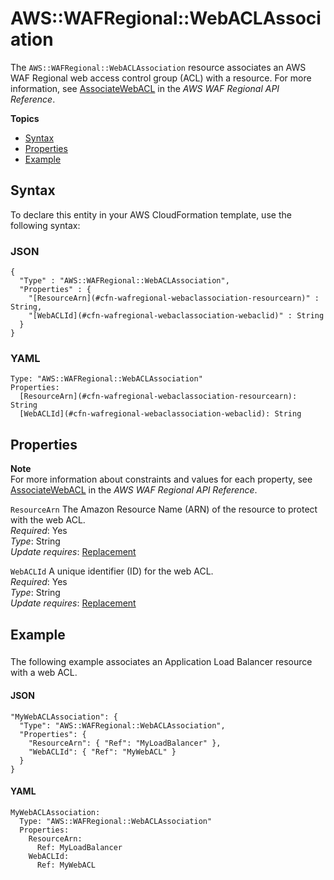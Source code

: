 # AWS::WAFRegional::WebACLAssociation<a name="aws-resource-wafregional-webaclassociation"></a>

The `AWS::WAFRegional::WebACLAssociation` resource associates an AWS WAF Regional web access control group \(ACL\) with a resource\. For more information, see [AssociateWebACL](https://docs.aws.amazon.com/waf/latest/APIReference/API_regional_AssociateWebACL.html) in the *AWS WAF Regional API Reference*\.

**Topics**
+ [Syntax](#aws-resource-wafregional-webaclassociation-syntax)
+ [Properties](#w13ab1c21c10d237c37b9)
+ [Example](#w13ab1c21c10d237c37c11)

## Syntax<a name="aws-resource-wafregional-webaclassociation-syntax"></a>

To declare this entity in your AWS CloudFormation template, use the following syntax:

### JSON<a name="aws-resource-wafregional-webaclassociation-syntax.json"></a>

```
{
  "Type" : "AWS::WAFRegional::WebACLAssociation",
  "Properties" : {
    "[ResourceArn](#cfn-wafregional-webaclassociation-resourcearn)" : String,
    "[WebACLId](#cfn-wafregional-webaclassociation-webaclid)" : String
  }
}
```

### YAML<a name="aws-resource-wafregional-webaclassociation-syntax.yaml"></a>

```
Type: "AWS::WAFRegional::WebACLAssociation"
Properties: 
  [ResourceArn](#cfn-wafregional-webaclassociation-resourcearn): String
  [WebACLId](#cfn-wafregional-webaclassociation-webaclid): String
```

## Properties<a name="w13ab1c21c10d237c37b9"></a>

**Note**  
For more information about constraints and values for each property, see [AssociateWebACL](https://docs.aws.amazon.com/waf/latest/APIReference/API_regional_AssociateWebACL.html) in the *AWS WAF Regional API Reference*\.

`ResourceArn`  <a name="cfn-wafregional-webaclassociation-resourcearn"></a>
The Amazon Resource Name \(ARN\) of the resource to protect with the web ACL\.  
*Required*: Yes  
*Type*: String  
*Update requires*: [Replacement](using-cfn-updating-stacks-update-behaviors.md#update-replacement)

`WebACLId`  <a name="cfn-wafregional-webaclassociation-webaclid"></a>
A unique identifier \(ID\) for the web ACL\.  
*Required*: Yes  
*Type*: String  
*Update requires*: [Replacement](using-cfn-updating-stacks-update-behaviors.md#update-replacement)

## Example<a name="w13ab1c21c10d237c37c11"></a>

### <a name="w13ab1c21c10d237c37c11b2"></a>

The following example associates an Application Load Balancer resource with a web ACL\.

#### JSON<a name="aws-resource-wafregional-webaclassociation-example1.json"></a>

```
"MyWebACLAssociation": {
  "Type": "AWS::WAFRegional::WebACLAssociation",
  "Properties": {
    "ResourceArn": { "Ref": "MyLoadBalancer" },
    "WebACLId": { "Ref": "MyWebACL" }
  }
}
```

#### YAML<a name="aws-resource-wafregional-webaclassociation-example1.yaml"></a>

```
MyWebACLAssociation:
  Type: "AWS::WAFRegional::WebACLAssociation"
  Properties:
    ResourceArn:
      Ref: MyLoadBalancer
    WebACLId:
      Ref: MyWebACL
```